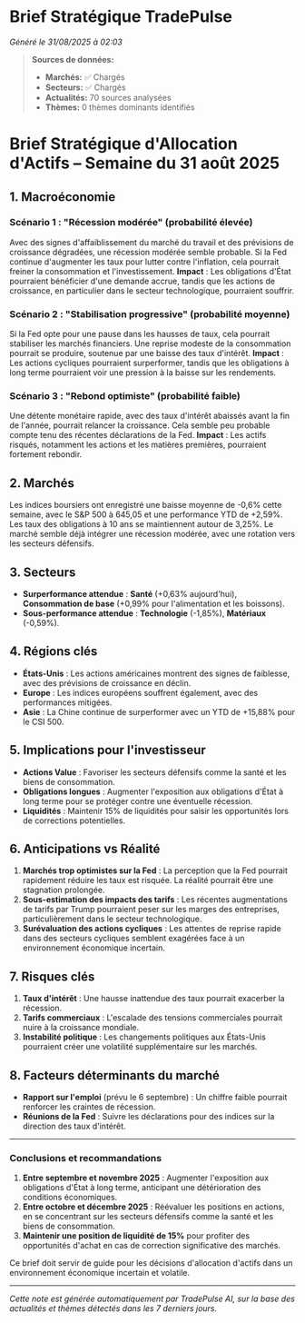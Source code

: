 # Brief Stratégique TradePulse

*Généré le 31/08/2025 à 02:03*

> **Sources de données:**
> - **Marchés:** ✅ Chargés
> - **Secteurs:** ✅ Chargés
> - **Actualités:** 70 sources analysées
> - **Thèmes:** 0 thèmes dominants identifiés

# Brief Stratégique d'Allocation d'Actifs – Semaine du 31 août 2025

## 1. Macroéconomie

### Scénario 1 : "Récession modérée" (probabilité élevée)
Avec des signes d'affaiblissement du marché du travail et des prévisions de croissance dégradées, une récession modérée semble probable. Si la Fed continue d'augmenter les taux pour lutter contre l'inflation, cela pourrait freiner la consommation et l'investissement. **Impact** : Les obligations d'État pourraient bénéficier d'une demande accrue, tandis que les actions de croissance, en particulier dans le secteur technologique, pourraient souffrir.

### Scénario 2 : "Stabilisation progressive" (probabilité moyenne)
Si la Fed opte pour une pause dans les hausses de taux, cela pourrait stabiliser les marchés financiers. Une reprise modeste de la consommation pourrait se produire, soutenue par une baisse des taux d'intérêt. **Impact** : Les actions cycliques pourraient surperformer, tandis que les obligations à long terme pourraient voir une pression à la baisse sur les rendements.

### Scénario 3 : "Rebond optimiste" (probabilité faible)
Une détente monétaire rapide, avec des taux d'intérêt abaissés avant la fin de l'année, pourrait relancer la croissance. Cela semble peu probable compte tenu des récentes déclarations de la Fed. **Impact** : Les actifs risqués, notamment les actions et les matières premières, pourraient fortement rebondir.

## 2. Marchés
Les indices boursiers ont enregistré une baisse moyenne de -0,6% cette semaine, avec le S&P 500 à 645,05 et une performance YTD de +2,59%. Les taux des obligations à 10 ans se maintiennent autour de 3,25%. Le marché semble déjà intégrer une récession modérée, avec une rotation vers les secteurs défensifs.

## 3. Secteurs
- **Surperformance attendue** : **Santé** (+0,63% aujourd'hui), **Consommation de base** (+0,99% pour l'alimentation et les boissons).
- **Sous-performance attendue** : **Technologie** (-1,85%), **Matériaux** (-0,59%).

## 4. Régions clés
- **États-Unis** : Les actions américaines montrent des signes de faiblesse, avec des prévisions de croissance en déclin.
- **Europe** : Les indices européens souffrent également, avec des performances mitigées.
- **Asie** : La Chine continue de surperformer avec un YTD de +15,88% pour le CSI 500.

## 5. Implications pour l'investisseur
- **Actions Value** : Favoriser les secteurs défensifs comme la santé et les biens de consommation.
- **Obligations longues** : Augmenter l'exposition aux obligations d'État à long terme pour se protéger contre une éventuelle récession.
- **Liquidités** : Maintenir 15% de liquidités pour saisir les opportunités lors de corrections potentielles.

## 6. Anticipations vs Réalité
1. **Marchés trop optimistes sur la Fed** : La perception que la Fed pourrait rapidement réduire les taux est risquée. La réalité pourrait être une stagnation prolongée.
2. **Sous-estimation des impacts des tarifs** : Les récentes augmentations de tarifs par Trump pourraient peser sur les marges des entreprises, particulièrement dans le secteur technologique.
3. **Surévaluation des actions cycliques** : Les attentes de reprise rapide dans des secteurs cycliques semblent exagérées face à un environnement économique incertain.

## 7. Risques clés
1. **Taux d'intérêt** : Une hausse inattendue des taux pourrait exacerber la récession.
2. **Tarifs commerciaux** : L'escalade des tensions commerciales pourrait nuire à la croissance mondiale.
3. **Instabilité politique** : Les changements politiques aux États-Unis pourraient créer une volatilité supplémentaire sur les marchés.

## 8. Facteurs déterminants du marché
- **Rapport sur l'emploi** (prévu le 6 septembre) : Un chiffre faible pourrait renforcer les craintes de récession.
- **Réunions de la Fed** : Suivre les déclarations pour des indices sur la direction des taux d'intérêt.

---

### Conclusions et recommandations
1. **Entre septembre et novembre 2025** : Augmenter l'exposition aux obligations d'État à long terme, anticipant une détérioration des conditions économiques.
2. **Entre octobre et décembre 2025** : Réévaluer les positions en actions, en se concentrant sur les secteurs défensifs comme la santé et les biens de consommation.
3. **Maintenir une position de liquidité de 15%** pour profiter des opportunités d'achat en cas de correction significative des marchés.

Ce brief doit servir de guide pour les décisions d'allocation d'actifs dans un environnement économique incertain et volatile.

---

*Cette note est générée automatiquement par TradePulse AI, sur la base des actualités et thèmes détectés dans les 7 derniers jours.*
